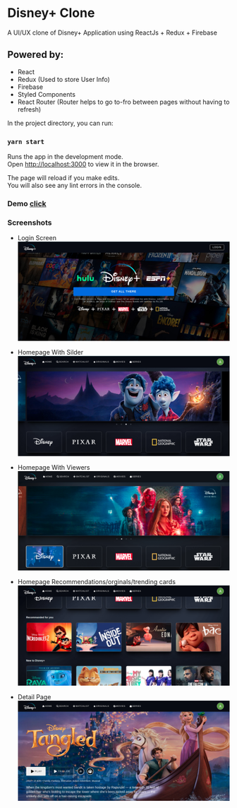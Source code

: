 # Disney+ Clone
A UI/UX clone of Disney+ Application using ReactJs + Redux + Firebase

## Powered by:
- React
- Redux (Used to store User Info)
- Firebase
- Styled Components
- React Router (Router helps to go to-fro between pages without having to refresh)

In the project directory, you can run:

### `yarn start`

Runs the app in the development mode.\
Open [http://localhost:3000](http://localhost:3000) to view it in the browser.

The page will reload if you make edits.\
You will also see any lint errors in the console.

### Demo [click](https://disneyplus-clone-cec31.web.app/)

### Screenshots

- Login Screen
    ![img](/src/assests/s1.png)

- Homepage With Silder
    ![img](/src/assests/s2.png)

- Homepage With Viewers
    ![img](/src/assests/s3.png)

- Homepage Recommendations/orginals/trending cards
    ![img](/src/assests/s4.png)

- Detail Page
    ![img](/src/assests/s5.png)
